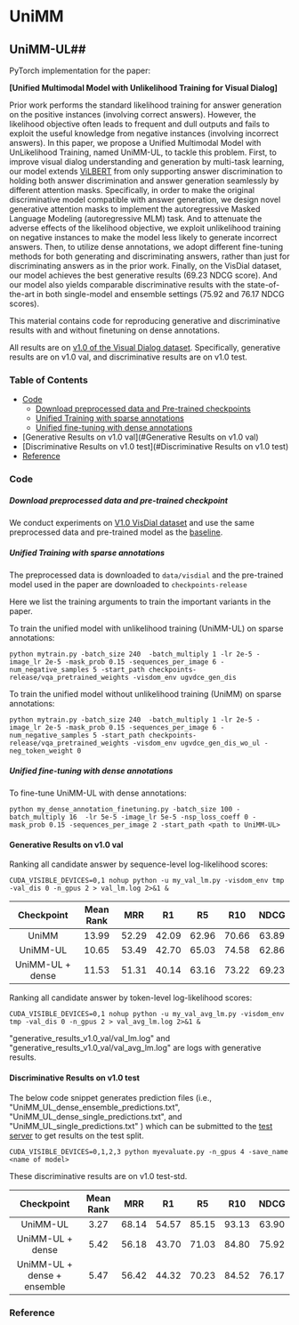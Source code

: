 # UniMM
## UniMM-UL##

PyTorch implementation for the paper:

**[Unified Multimodal Model with Unlikelihood Training for Visual Dialog]**   

Prior work performs the standard likelihood training for answer generation on the positive instances (involving correct answers). However, the likelihood objective often leads to frequent and dull outputs and fails to exploit the useful knowledge from negative instances (involving incorrect answers). In this paper, we propose a Unified Multimodal Model with UnLikelihood Training, named UniMM-UL, to tackle this problem. First, to improve visual dialog understanding and generation by multi-task learning, our model extends [ViLBERT][vilbert] from only supporting answer discrimination to holding both answer discrimination and answer generation seamlessly by different attention masks. Specifically, in order to make the original discriminative model compatible with answer generation, we design novel generative attention masks to implement the autoregressive Masked Language Modeling (autoregressive MLM) task. And to attenuate the adverse effects of the likelihood objective, we exploit unlikelihood training on negative instances to make the model less likely to generate incorrect answers. Then, to utilize dense annotations, we adopt different fine-tuning methods for both generating and discriminating answers, rather than just for discriminating answers as in the prior work. Finally, on the VisDial dataset, our model achieves the best generative results (69.23 NDCG score). And our model also yields comparable discriminative results with the state-of-the-art in both single-model and ensemble settings (75.92 and 76.17 NDCG scores).



This material contains code for reproducing generative and discriminative results with and without finetuning on dense annotations.

All results are on [v1.0 of the Visual Dialog dataset][visdial-data]. Specifically, generative results are on v1.0 val, and discriminative results are on v1.0 test. 




### Table of Contents

   * [Code](#code)
      * [Download preprocessed data and Pre-trained checkpoints](#download-preprocessed-data)
      * [Unified Training with sparse annotations](#training)
      * [Unified fine-tuning with dense annotations](#evaluation)
   * [Generative Results on v1.0 val](#Generative Results on v1.0 val)
   * [Discriminative Results on v1.0 test](#Discriminative Results on v1.0 test)
   * [Reference](#Reference)

### 

### Code

##### Download preprocessed data and pre-trained checkpoint

We conduct experiments on [V1.0 VisDial dataset][visdial-data] and use the same preprocessed data and pre-trained model as the [baseline][vilbert-visdial].

##### Unified Training with sparse annotations

The preprocessed data is downloaded to `data/visdial` and the pre-trained model used in the paper are downloaded to `checkpoints-release`

Here we list the training arguments to train the important variants in the paper.

To train the unified model with unlikelihood training (UniMM-UL) on sparse annotations:

```
python mytrain.py -batch_size 240  -batch_multiply 1 -lr 2e-5 -image_lr 2e-5 -mask_prob 0.15 -sequences_per_image 6 -num_negative_samples 5 -start_path checkpoints-release/vqa_pretrained_weights -visdom_env ugvdce_gen_dis
```

To train the unified model without unlikelihood training (UniMM) on sparse annotations:

```
python mytrain.py -batch_size 240  -batch_multiply 1 -lr 2e-5 -image_lr 2e-5 -mask_prob 0.15 -sequences_per_image 6 -num_negative_samples 5 -start_path checkpoints-release/vqa_pretrained_weights -visdom_env ugvdce_gen_dis_wo_ul -neg_token_weight 0 
```

 

##### Unified fine-tuning with dense annotations

To fine-tune UniMM-UL with dense annotations:

```
python my_dense_annotation_finetuning.py -batch_size 100 -batch_multiply 16  -lr 5e-5 -image_lr 5e-5 -nsp_loss_coeff 0 -mask_prob 0.15 -sequences_per_image 2 -start_path <path to UniMM-UL> 
```





#### Generative Results on v1.0 val

Ranking all candidate answer by sequence-level log-likelihood scores:

```
CUDA_VISIBLE_DEVICES=0,1 nohup python -u my_val_lm.py -visdom_env tmp -val_dis 0 -n_gpus 2 > val_lm.log 2>&1 &
```

|    Checkpoint    | Mean  Rank |  MRR  |  R1   |  R5   |  R10  | NDCG  |
| :--------------: | :--------: | :---: | :---: | :---: | :---: | :---: |
|      UniMM       |   13.99    | 52.29 | 42.09 | 62.96 | 70.66 | 63.89 |
|     UniMM-UL     |   10.65    | 53.49 | 42.70 | 65.03 | 74.58 | 62.86 |
| UniMM-UL + dense |   11.53    | 51.31 | 40.14 | 63.16 | 73.22 | 69.23 |



Ranking all candidate answer by token-level log-likelihood scores:

```
CUDA_VISIBLE_DEVICES=0,1 nohup python -u my_val_avg_lm.py -visdom_env tmp -val_dis 0 -n_gpus 2 > val_avg_lm.log 2>&1 &

```

 "generative_results_v1.0_val/val_lm.log" and  "generative_results_v1.0_val/val_avg_lm.log" are logs with generative results.



####  Discriminative Results on v1.0 test

The below code snippet generates prediction files (i.e., "UniMM_UL_dense_ensemble_predictions.txt", "UniMM_UL_dense_single_predictions.txt", and "UniMM_UL_single_predictions.txt" ) which can be submitted to the [test server](https://eval.ai/web/challenges/challenge-page/518/leaderboard/1421) to get results on the test split. 

```
CUDA_VISIBLE_DEVICES=0,1,2,3 python myevaluate.py -n_gpus 4 -save_name <name of model>
```

These discriminative  results are on v1.0 test-std.

| Checkpoint                             | Mean  Rank | MRR   | R1    | R5    | R10   | NDCG  |
|:--------------------------------------:|:----------:|:-----:|:-----:|:-----:|:-----:|:-----:|
| UniMM-UL         |   3.27   | 68.14 | 54.57 | 85.15 | 93.13 |63.90|
| UniMM-UL + dense |   5.42   | 56.18 | 43.70 | 71.03 | 84.80 | 75.92 |
| UniMM-UL + dense + ensemble |   5.47   | 56.42 | 44.32 | 70.23 | 84.52 | 76.17 |

 

### Reference

[vilbert-visdial]: https://arxiv.org/abs/1912.02379	"Large-scale Pretraining for Visual Dialog: A Simple State-of-the-Art Baseline"
[vilbert]: https://arxiv.org/abs/1908.02265	"Vilbert: Pretraining task-agnostic visiolinguistic representations for vision-and-language tasks."
[visdial-data]: https://visualdialog.org/data	"Visual Dialog"

